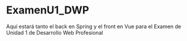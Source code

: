 # ExamenU1_DWP
Aquí estará tanto el back en Spring y el front en Vue para el Examen de Unidad 1 de Desarrollo Web Profesional
